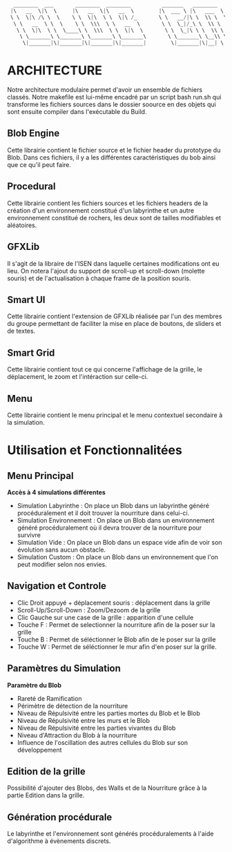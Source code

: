 ```rs
  ________  ___       ________  ________          _______   ________   ________  ___  ________   _______      
 |\   __  \|\  \     |\   __  \|\   __  \        |\  ___ \ |\   ___  \|\   ____\|\  \|\   ___  \|\  ___ \     
 \ \  \|\ /\ \  \    \ \  \|\  \ \  \|\ /_       \ \   __/|\ \  \\ \  \ \  \___|\ \  \ \  \\ \  \ \   __/|    
  \ \   __  \ \  \    \ \  \\\  \ \   __  \       \ \  \_|/_\ \  \\ \  \ \  \  __\ \  \ \  \\ \  \ \  \_|/__  
   \ \  \|\  \ \  \____\ \  \\\  \ \  \|\  \       \ \  \_|\ \ \  \\ \  \ \  \|\  \ \  \ \  \\ \  \ \  \_|\ \ 
    \ \_______\ \_______\ \_______\ \_______\       \ \_______\ \__\\ \__\ \_______\ \__\ \__\\ \__\ \_______\
     \|_______|\|_______|\|_______|\|_______|        \|_______|\|__| \|__|\|_______|\|__|\|__| \|__|\|_______|
```


# ARCHITECTURE

Notre architecture modulaire permet d'avoir un ensemble de fichiers classés. Notre makefile est lui-même encadré par un script bash run.sh qui transforme les fichiers sources dans le dossier soource en des objets qui sont ensuite compiler dans l'exécutable du Build.

## Blob Engine

Cette librairie contient le fichier source et le fichier header du prototype du Blob. Dans ces fichiers, il y a les différentes caractéristiques du bob ainsi que ce qu'il peut faire.

## Procedural

Cette librairie  contient les fichiers sources et les fichiers headers de la création d'un environnement constitué d'un labyrinthe et un autre environnement constitué de rochers, les deux sont de tailles modifiables et aléatoires.

## GFXLib

Il s'agit de la libraire de l'ISEN dans laquelle certaines modifications ont eu lieu. On notera l'ajout du support de scroll-up et scroll-down (molette souris) et de l'actualisation à chaque frame de la position souris.

## Smart UI

Cette librairie contient l'extension de GFXLib réalisée par l'un des membres du groupe permettant de faciliter la mise en place de boutons, de sliders et de textes.


## Smart Grid

Cette librairie contient tout ce qui concerne l'affichage de la grille, le déplacement, le zoom et l'intéraction sur celle-ci.

## Menu

Cette librairie contient le menu principal et le menu contextuel secondaire à la simulation.

# Utilisation et Fonctionnalitées

## Menu Principal

**Accès à 4 simulations différentes**
- Simulation Labyrinthe : On place un Blob dans un labyrinthe généré procéduralement et il doit trouver la nourriture dans celui-ci.
- Simulation Environnement : On place un Blob dans un environnement généré procéduralement où il devra trouver de la nourriture pour survivre
- Simulation Vide : On place un Blob dans un espace vide afin de voir son évolution sans aucun obstacle.
- Simulation Custom : On place un Blob dans un environnement que l'on peut modifier selon nos envies.


## Navigation et Controle

- Clic Droit appuyé + déplacement souris : déplacement dans la grille
- Scroll-Up/Scroll-Down : Zoom/Dezoom de la grille
- Clic Gauche sur une case de la grille : apparition d'une cellule
- Touche F : Permet de selectionner la nourriture afin de la poser sur la grille
- Touche B : Permet de séléctionner le Blob afin de le poser sur la grille
- Touche W : Permet de séléctionner le mur afin d'en poser sur la grille.


## Paramètres du Simulation

**Paramètre du Blob**
- Rareté de Ramification
- Périmètre de détection de la nourriture
- Niveau de Répulsivité entre les parties mortes du Blob et le Blob
- Niveau de Répulsivité entre les murs et le Blob
- Niveau de Répulsivité entre les parties vivantes du Blob
- Niveau d'Attraction du Blob à la nourriture
- Influence de l'oscillation des autres cellules du Blob sur son développement

## Edition de la grille

Possibilité d'ajouter des Blobs, des Walls et de la Nourriture grâce à la partie Edition dans la grille.


## Génération procédurale

Le labyrinthe et l'environnement sont générés procéduralements à l'aide d'algorithme à évènements discrets.